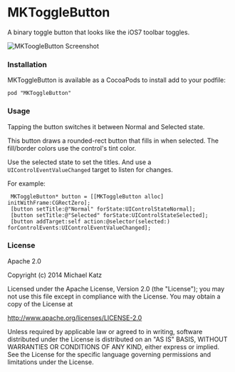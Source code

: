 MKToggleButton
==============

A binary toggle button that looks like the iOS7 toolbar toggles.

![MKToogleButton Screenshot](https://raw.githubusercontent.com/mikekatz/MKToggleButton/master/screenshot/MKToggleButton.png)

### Installation

MKToggleButton is available as a CocoaPods to install add to your podfile:

    pod "MKToggleButton"

### Usage

Tapping the button switches it between Normal and Selected state.
 
This button draws a rounded-rect button that fills in when selected. The fill/border colors use the control's tint color.
  
Use the selected state to set the titles. And use a `UIControlEventValueChanged` target to listen for changes. 
 
For example:
 
     MKToggleButton* button = [[MKToggleButton alloc] initWithFrame:CGRectZero];
     [button setTitle:@"Normal" forState:UIControlStateNormal];
     [button setTitle:@"Selected" forState:UIControlStateSelected];
     [button addTarget:self action:@selector(selected:) forControlEvents:UIControlEventValueChanged];


### License

Apache 2.0

Copyright (c) 2014 Michael Katz

Licensed under the Apache License, Version 2.0 (the "License");
you may not use this file except in compliance with the License.
You may obtain a copy of the License at

http://www.apache.org/licenses/LICENSE-2.0

Unless required by applicable law or agreed to in writing, software
distributed under the License is distributed on an "AS IS" BASIS,
WITHOUT WARRANTIES OR CONDITIONS OF ANY KIND, either express or implied.
See the License for the specific language governing permissions and
limitations under the License.
